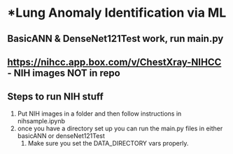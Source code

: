# *Lung Anomaly Identification via ML

## BasicANN & DenseNet121Test work, run main.py

## https://nihcc.app.box.com/v/ChestXray-NIHCC - NIH images NOT in repo

## Steps to run NIH stuff

1. Put NIH images in a folder and then follow instructions in nihsample.ipynb
2. once you have a directory set up you can run the main.py files in either basicANN or denseNet121Test
   1. Make sure you set the DATA_DIRECTORY vars properly.
